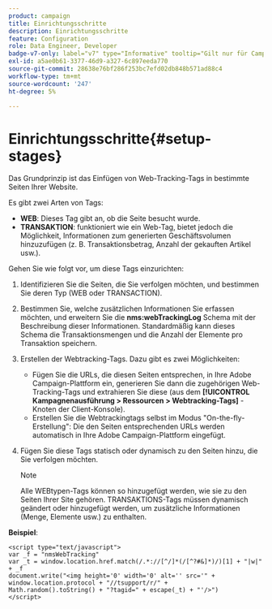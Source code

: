 ```yaml
---
product: campaign
title: Einrichtungsschritte
description: Einrichtungsschritte
feature: Configuration
role: Data Engineer, Developer
badge-v7-only: label="v7" type="Informative" tooltip="Gilt nur für Campaign Classic v7"
exl-id: a5ae0b61-3377-46d9-a327-6c897eeda770
source-git-commit: 28638e76bf286f253bc7efd02db848b571ad88c4
workflow-type: tm+mt
source-wordcount: '247'
ht-degree: 5%

---
```


# Einrichtungsschritte{#setup-stages}

Das Grundprinzip ist das Einfügen von Web-Tracking-Tags in bestimmte Seiten Ihrer Website.

Es gibt zwei Arten von Tags:

* **WEB**: Dieses Tag gibt an, ob die Seite besucht wurde.
* **TRANSAKTION**: funktioniert wie ein Web-Tag, bietet jedoch die Möglichkeit, Informationen zum generierten Geschäftsvolumen hinzuzufügen (z. B. Transaktionsbetrag, Anzahl der gekauften Artikel usw.).

Gehen Sie wie folgt vor, um diese Tags einzurichten:

1. Identifizieren Sie die Seiten, die Sie verfolgen möchten, und bestimmen Sie deren Typ (WEB oder TRANSACTION).
1. Bestimmen Sie, welche zusätzlichen Informationen Sie erfassen möchten, und erweitern Sie die **nms:webTrackingLog** Schema mit der Beschreibung dieser Informationen. Standardmäßig kann dieses Schema die Transaktionsmengen und die Anzahl der Elemente pro Transaktion speichern.
1. Erstellen der Webtracking-Tags. Dazu gibt es zwei Möglichkeiten:

   * Fügen Sie die URLs, die diesen Seiten entsprechen, in Ihre Adobe Campaign-Plattform ein, generieren Sie dann die zugehörigen Web-Tracking-Tags und extrahieren Sie diese (aus dem **[!UICONTROL Kampagnenausführung > Ressourcen > Webtracking-Tags]** -Knoten der Client-Konsole).
   * Erstellen Sie die Webtrackingtags selbst im Modus &quot;On-the-fly-Erstellung&quot;: Die den Seiten entsprechenden URLs werden automatisch in Ihre Adobe Campaign-Plattform eingefügt.

1. Fügen Sie diese Tags statisch oder dynamisch zu den Seiten hinzu, die Sie verfolgen möchten.

   >[!NOTE]
   >
   >Alle WEBtypen-Tags können so hinzugefügt werden, wie sie zu den Seiten Ihrer Site gehören. TRANSAKTIONS-Tags müssen dynamisch geändert oder hinzugefügt werden, um zusätzliche Informationen (Menge, Elemente usw.) zu enthalten.

**Beispiel**:

```
<script type="text/javascript">
var _f = "nmsWebTracking"
var _t = window.location.href.match(/.*://[^/]*(/[^?#&]*)/)[1] + "|w|" + _f
document.write("<img height='0' width='0' alt='' src='" +
window.location.protocol + "//tsupport/r/" +
Math.random().toString() + "?tagid=" + escape(_t) + "'/>")
</script>
```
